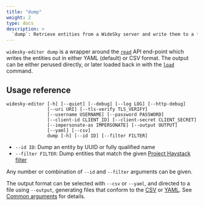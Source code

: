 ```yaml
---
title: "dump"
weight: 2
type: docs
description: >
  `dump`: Retrieve entities from a WideSky server and write them to a file.
---
```


`widesky-editor dump` is a wrapper around the [`read`](../../../apis/cloud/rest/ops/read) API end-point which writes the entities out in either YAML (default) or CSV format.  The output can be either perused directly, or later loaded back in with the [`load`](../load) command.

## Usage reference

```
widesky-editor [-h] [--quiet] [--debug] [--log LOG] [--http-debug]
               [--uri URI] [--tls-verify TLS_VERIFY]
               [--username USERNAME] [--password PASSWORD]
               [--client-id CLIENT_ID] [--client-secret CLIENT_SECRET]
               [--impersonate-as IMPERSONATE] [--output OUTPUT]
               [--yaml] [--csv]
               dump [-h] [--id ID] [--filter FILTER]
```

* `--id ID`: Dump an entity by UUID or fully qualified name
* `--filter FILTER`: Dump entities that match the given [Project Haystack filter](https://project-haystack.org/doc/Filters)

Any number or combination of `--id` and `--filter` arguments can be given.

The output format can be selected with `--csv` or `--yaml`, and directed to a file using `--output`, generating files that conform to the [CSV](../../../fileformats/widesky-editor/csv) or [YAML](../../../fileformats/widesky-editor/yaml).  See [Common arguments](../common) for details.
